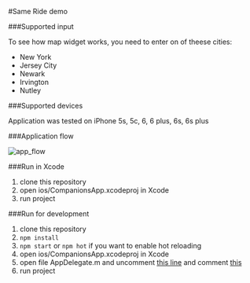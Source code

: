 #Same Ride demo

###Supported input

To see how map widget works, you need to enter on of theese cities:

 - New York
 - Jersey City
 - Newark
 - Irvington
 - Nutley

###Supported devices

Application was tested on iPhone 5s, 5c, 6, 6 plus, 6s, 6s plus

###Application flow

![app_flow](https://github.com/WebbyLab/react-native-demo/blob/master/appFlowAnimation.gif?raw=true)

###Run in Xcode

1. clone this repository
2. open ios/CompanionsApp.xcodeproj in Xcode
3. run project

###Run for development

1. clone this repository
2. ```npm install```
2. ```npm start``` or ```npm hot``` if you want to enable hot reloading
3. open ios/CompanionsApp.xcodeproj in Xcode
4. open file AppDelegate.m and uncomment [this line](https://github.com/WebbyLab/react-native-demo/blob/master/ios/CompanionsApp/AppDelegate.m#L34) and comment [this](https://github.com/WebbyLab/react-native-demo/blob/master/ios/CompanionsApp/AppDelegate.m#L46)
5. run project
